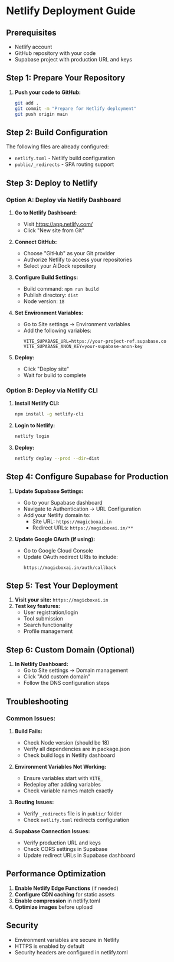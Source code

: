 # Netlify Deployment Guide

## Prerequisites
- Netlify account
- GitHub repository with your code
- Supabase project with production URL and keys

## Step 1: Prepare Your Repository

1. **Push your code to GitHub:**
   ```bash
   git add .
   git commit -m "Prepare for Netlify deployment"
   git push origin main
   ```

## Step 2: Build Configuration

The following files are already configured:
- `netlify.toml` - Netlify build configuration
- `public/_redirects` - SPA routing support

## Step 3: Deploy to Netlify

### Option A: Deploy via Netlify Dashboard

1. **Go to Netlify Dashboard:**
   - Visit https://app.netlify.com/
   - Click "New site from Git"

2. **Connect GitHub:**
   - Choose "GitHub" as your Git provider
   - Authorize Netlify to access your repositories
   - Select your AiDock repository

3. **Configure Build Settings:**
   - Build command: `npm run build`
   - Publish directory: `dist`
   - Node version: `18`

4. **Set Environment Variables:**
   - Go to Site settings → Environment variables
   - Add the following variables:
     ```
     VITE_SUPABASE_URL=https://your-project-ref.supabase.co
     VITE_SUPABASE_ANON_KEY=your-supabase-anon-key
     ```

5. **Deploy:**
   - Click "Deploy site"
   - Wait for build to complete

### Option B: Deploy via Netlify CLI

1. **Install Netlify CLI:**
   ```bash
   npm install -g netlify-cli
   ```

2. **Login to Netlify:**
   ```bash
   netlify login
   ```

3. **Deploy:**
   ```bash
   netlify deploy --prod --dir=dist
   ```

## Step 4: Configure Supabase for Production

1. **Update Supabase Settings:**
   - Go to your Supabase dashboard
   - Navigate to Authentication → URL Configuration
   - Add your Netlify domain to:
     - Site URL: `https://magicboxai.in`
     - Redirect URLs: `https://magicboxai.in/**`

2. **Update Google OAuth (if using):**
   - Go to Google Cloud Console
   - Update OAuth redirect URIs to include:
     ```
     https://magicboxai.in/auth/callback
     ```

## Step 5: Test Your Deployment

1. **Visit your site:** `https://magicboxai.in`
2. **Test key features:**
   - User registration/login
   - Tool submission
   - Search functionality
   - Profile management

## Step 6: Custom Domain (Optional)

1. **In Netlify Dashboard:**
   - Go to Site settings → Domain management
   - Click "Add custom domain"
   - Follow the DNS configuration steps

## Troubleshooting

### Common Issues:

1. **Build Fails:**
   - Check Node version (should be 18)
   - Verify all dependencies are in package.json
   - Check build logs in Netlify dashboard

2. **Environment Variables Not Working:**
   - Ensure variables start with `VITE_`
   - Redeploy after adding variables
   - Check variable names match exactly

3. **Routing Issues:**
   - Verify `_redirects` file is in `public/` folder
   - Check `netlify.toml` redirects configuration

4. **Supabase Connection Issues:**
   - Verify production URL and keys
   - Check CORS settings in Supabase
   - Update redirect URLs in Supabase dashboard

## Performance Optimization

1. **Enable Netlify Edge Functions** (if needed)
2. **Configure CDN caching** for static assets
3. **Enable compression** in netlify.toml
4. **Optimize images** before upload

## Security

- Environment variables are secure in Netlify
- HTTPS is enabled by default
- Security headers are configured in netlify.toml
